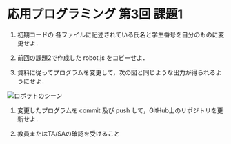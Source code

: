 # 応用プログラミング 第3回 課題1

1) 初期コードの 各ファイルに記述されている氏名と学生番号を自分のものに変更せよ．

1) 前回の課題2で作成した robot.js をコピーせよ．

1) 資料に従ってプログラムを変更して，次の図と同じような出力が得られるようにせよ．

![ロボットのシーン](ap0301.gif)

1) 変更したプログラムを commit 及び push して，GitHub上のリポジトリを更新せよ．

1) 教員またはTA/SAの確認を受けること
